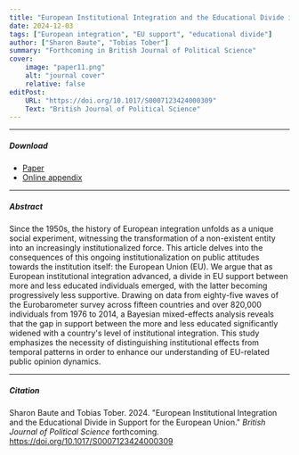 ```yaml
---
title: "European Institutional Integration and the Educational Divide in Support for the European Union" 
date: 2024-12-03
tags: ["European integration", "EU support", "educational divide"]
author: ["Sharon Baute", "Tobias Tober"]
summary: "Forthcoming in British Journal of Political Science"
cover:
    image: "paper11.png"
    alt: "journal cover"
    relative: false
editPost:
    URL: "https://doi.org/10.1017/S0007123424000309"
    Text: "British Journal of Political Science"
---
```


---

##### Download

+ [Paper](paper11.pdf)
+ [Online appendix](appendix11.pdf)

---

##### Abstract

Since the 1950s, the history of European integration unfolds as a unique social experiment, witnessing the transformation of a non-existent entity into an increasingly institutionalized force. This article delves into the consequences of this ongoing institutionalization on public attitudes towards the institution itself: the European Union (EU). We argue that as European institutional integration advanced, a divide in EU support between more and less educated individuals emerged, with the latter becoming progressively less supportive. Drawing on data from eighty-five waves of the Eurobarometer survey across fifteen countries and over 820,000 individuals from 1976 to 2014, a Bayesian mixed-effects analysis reveals that the gap in support between the more and less educated significantly widened with a country's level of institutional integration. This study emphasizes the necessity of distinguishing institutional effects from temporal patterns in order to enhance our understanding of EU-related public opinion dynamics.

---

##### Citation

Sharon Baute and Tobias Tober. 2024. "European Institutional Integration and the Educational Divide in Support for the European Union." *British Journal of Political Science* forthcoming. https://doi.org/10.1017/S0007123424000309
